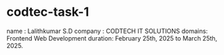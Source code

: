 # codtec-task-1
name :   Lalithkumar S.D
company : CODTECH IT SOLUTIONS
domains: Frontend Web Development
duration: February 25th, 2025 to March 25th, 2025.  
